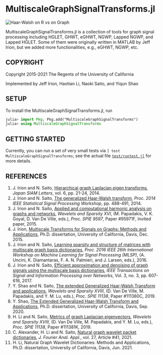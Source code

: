 # MultiscaleGraphSignalTransforms.jl
![Haar-Walsh on R vs on Graph](https://raw.githubusercontent.com/UCD4IDS/MultiscaleGraphSignalTransforms.jl/master/GHWT.png)

MultiscaleGraphSignalTransforms.jl is a collection of tools for graph signal processing including HGLET, GHWT, eGHWT, NGWP, Lapped NGWP, and Lapped HGLET. Some of them were originally written in MATLAB by Jeff Irion, but we added more functionalities, e.g., eGHWT, NGWP, etc.

## COPYRIGHT

Copyright 2015-2021 The Regents of the University of California

Implemented by Jeff Irion, Haotian Li, Naoki Saito, and Yiqun Shao


## SETUP

To install the MultiscaleGraphSignalTransforms.jl, run
```julia
julia> import Pkg; Pkg.add("MultiscaleGraphSignalTransforms")
julia> using MultiscaleGraphSignalTransforms
```

## GETTING STARTED

Currently, you can run a set of very small tests via ```] test MultiscaleGraphSignalTransforms```; see the actual file [`test/runtest.jl`](https://github.com/UCD4IDS/MultiscaleGraphSignalTransforms.jl/blob/master/test/runtests.jl) for more details.

## REFERENCES

1. J. Irion and N. Saito, [Hierarchical graph Laplacian eigen transforms](http://doi.org/10.14495/jsiaml.6.21), *Japan SIAM Letters*, vol. 6, pp. 21-24, 2014.
2. J. Irion and N. Saito, [The generalized Haar-Walsh transform](http://dx.doi.org/10.1109/SSP.2014.6884678), *Proc. 2014 IEEE Statistical Signal Processing Workshop*, pp. 488-491, 2014.
3. J. Irion and N. Saito, [Applied and computational harmonic analysis on graphs and networks](http://dx.doi.org/10.1117/12.2186921), *Wavelets and Sparsity XVI*, (M. Papadakis, V. K. Goyal, D. Van De Ville, eds.), *Proc. SPIE 9597*, Paper #95971F, Invited paper, 2015.
4. J. Irion, [Multiscale Transforms for Signals on Graphs: Methods and Applications](https://jefflirion.github.io/publications_and_presentations/irion_dissertation.pdf), Ph.D. dissertation, University of California, Davis, Dec. 2015.
5. J. Irion and N. Saito, [Learning sparsity and structure of matrices with multiscale graph basis dictionaries](http://dx.doi.org/10.1109/MLSP.2016.7738892), *Proc. 2016 IEEE 26th International Workshop on Machine Learning for Signal Processing (MLSP)*, (A. Uncini, K. Diamantaras, F. A. N. Palmieri, and J. Larsen, eds.), 2016.
6. J. Irion and N. Saito, [Efficient approximation and denoising of graph signals using the multiscale basis dictionaries](http://dx.doi.org/10.1109/TSIPN.2016.2632039), *IEEE Transactions on Signal and Information Processing over Networks*, Vol. 3, no. 3, pp. 607-616, 2017.
7. Y. Shao and N. Saito, [The extended Generalized Haar-Walsh Transform and applications](https://www.math.ucdavis.edu/~saito/publications/saito_eghwt.pdf), *Wavelets and Sparsity XVIII*, (D. Van De Ville, M. Papadakis, and Y. M. Lu, eds.), *Proc. SPIE 11138*, Paper #111380C, 2019.
8. Y. Shao, [The Extended Generalized Haar-Walsh Transform and Applications](https://www.math.ucdavis.edu/~tdenena/dissertations/202008_Shao_Yiqun_dissertation.pdf), Ph.D. dissertation, University of California, Davis, Sep. 2020.
9. H. Li and N. Saito, [Metrics of graph Laplacian eigenvectors](https://www.math.ucdavis.edu/~saito/publications/metgraphlap.html), *Wavelets and Sparsity XVIII*, (D. Van De Ville, M. Papadakis, and Y. M. Lu, eds.), *Proc. SPIE 11138*, Paper #111381K, 2019.
10. C. Alexander, H. Li and N. Saito, [Natural graph wavelet packet dictionaries](https://link.springer.com/article/10.1007/s00041-021-09832-3), *J. Fourier Anal. Appl.*, vol. 27, Article \#41, 2021.
11. H. Li, Natural Graph Wavelet Dictionaries: Methods and Applications, Ph.D. dissertation, University of California, Davis, Jun. 2021.
